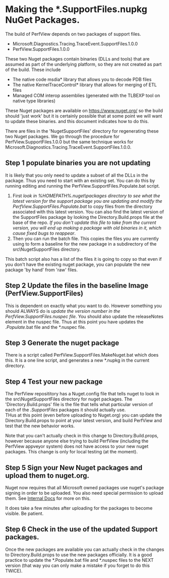 # Making the *.SupportFiles.nupkg NuGet Packages.

The build of PerfView depends on two packages of support files.  

 * Microsoft.Diagnostics.Tracing.TraceEvent.SupportFiles.1.0.0
 * PerfView.SupportFiles.1.0.0


These two Nuget packages contain binaries (DLLs and tools) that are assumed as 
part of the underlying platform, so they are not created as part of the build.  These
include 

 * The native code msdia* library that allows you to decode PDB files
 * The native KernelTraceControl* library that allows for merging of ETL files
 * Managed COM interop assemblies (generated with the TLBEXP tool on native type libraries)


These Nuget packages are available on https://www.nuget.org/ so the build should 'just work'
but it is certainly possible that at some point we will want to update these binaries. 
and this document indicates how to do this.  

There are files in the 'NugetSupportFiles' directory for regenerating these two Nuget packages.
We go through the procedure for PerfView.SupportFiles.1.0.0 but the same technique works for
Microsoft.Diagnostics.Tracing.TraceEvent.SupportFiles.1.0.0.


## Step 1 populate binaries you are not updating

It is likely that you only need to update a subset of all the DLLs in the package.  Thus you
need to start with an existing set.  You can do this by running editing and running the 
PerfView.SupportFiles.Populate.bat script.  

1.  First *look in %HOMEPATH%\.nuget\packages directory to see what the latest version for 
    the support package you are updating and modify 
    the PerfView.SupportFiles.Populate.bat* to copy files from the directory associated
    with this latest version.   You can also find the latest
    version of the SupportFiles package by looking the Directory.Build.props file at the 
    base of the repo.   *If you don't update this
    file to take from the current version, you will end up making a package with old 
    binaries in it, which cause fixed bugs to reappear*.  
2.  Then you can run the batch file. This copies the files you are currently using
    to form a baseline for the new package in a subdirectory of the src\NugetSupportFiles
	directory.  

This batch script also has a list of the files it is going to copy so that even if you don't
have the existing nuget package, you can populate the new package 'by hand' from 'raw' files.

## Step 2 Update the files in the baseline Image (PerfView.SupportFiles)

This is dependent on exactly what you want to do. However something you should ALWAYS do
is *update the version number in the PerfView.SupportFiles.nuspec file*.  You should also
update the releaseNotes element in the nuspec file. Thus at this
point you have updates the *.Populate*.bat file and the *.nuspec file. 

## Step 3 Generate the nuget package

There is a script called PerfView.SupportFiles.MakeNuget.bat which does this.  It is a one line
script, and generates a new *.nupkg in the current directory.  

## Step 4 Test your new package

The PerfView reposititory has a Nuget.config file that tells nuget to look in the src\NugetSupportFiles
directory for nuget packages.   The 'Directory.Build.props' file is the file that tells
what particular version of each of the *.SupportFiles* packages it should actually use.  
THus at this point (even before uploading to Nuget.org) you can update the Directory.Build.props to
point at your latest version, and build PerfView and test that the new behavior works.  

Note that you can't actually check in this change to Directory.Build.props, however because 
anyone else trying to build PerfView (including the PerfView appveyor system) does not have access
to your new nuget packages. This change is only for local testing (at the moment).

## Step 5 Sign your New Nuget packages and upload them to nuget.org.

Nuget now requires that all Microsoft owned packages use nuget's package signing in order
to be uploaded.  You also need special permission to upload them.   See 
[Internal Docs](https://devdiv.visualstudio.com/DevDiv/_git/perfview?_a=preview&path=%2Fdocumentation%2Finternal%2FinternalDocs.md&version=GBmaster) for more on this.   

It does take a few minutes after uploading for the packages to become visible. Be patient.  

## Step 6 Check in the use of the updated Support packages.

Once the new packages are available you can actually check in the changes to Directory.Build.props to use
the new packages officially. It is a good practice to update the *.Populate.bat file and *.nuspec 
files to the NEXT version (that way you can only make a mistake if you forget to do this TWICE).  
